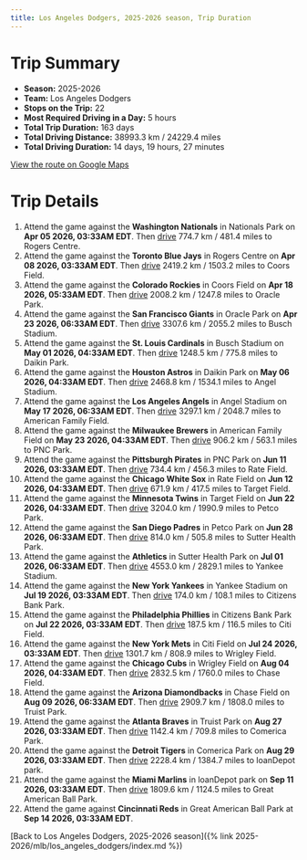 ```yaml
---
title: Los Angeles Dodgers, 2025-2026 season, Trip Duration
---
```


# Trip Summary
- **Season:** 2025-2026
- **Team:** Los Angeles Dodgers
- **Stops on the Trip:** 22
- **Most Required Driving in a Day:** 5 hours
- **Total Trip Duration:** 163 days
- **Total Driving Distance:** 38993.3 km / 24229.4 miles
- **Total Driving Duration:** 14 days, 19 hours, 27 minutes

[View the route on Google Maps](https://www.google.com/maps/dir/Nationals+Park+Washington/Rogers+Centre+Toronto/Coors+Field+Denver/Oracle+Park+San+Francisco/Busch+Stadium+St.+Louis/Daikin+Park+Houston/Angel+Stadium+Anaheim/American+Family+Field+Milwaukee/PNC+Park+Pittsburgh/Rate+Field+Chicago/Target+Field+Minneapolis/Petco+Park+San+Diego/Sutter+Health+Park+Sacramento/Yankee+Stadium+Bronx/Citizens+Bank+Park+Philadelphia/Citi+Field+Flushing/Wrigley+Field+Chicago/Chase+Field+Phoenix/Truist+Park+Atlanta/Comerica+Park+Detroit/loanDepot+park+Miami/Great+American+Ball+Park+Cincinnati)

# Trip Details
1. Attend the game against the **Washington Nationals** in Nationals Park on **Apr 05 2026, 03:33AM EDT**. Then [drive](https://www.google.com/maps/dir/Nationals+Park+Washington/Rogers+Centre+Toronto) 774.7 km / 481.4 miles to Rogers Centre.
2. Attend the game against the **Toronto Blue Jays** in Rogers Centre on **Apr 08 2026, 03:33AM EDT**. Then [drive](https://www.google.com/maps/dir/Rogers+Centre+Toronto/Coors+Field+Denver) 2419.2 km / 1503.2 miles to Coors Field.
3. Attend the game against the **Colorado Rockies** in Coors Field on **Apr 18 2026, 05:33AM EDT**. Then [drive](https://www.google.com/maps/dir/Coors+Field+Denver/Oracle+Park+San+Francisco) 2008.2 km / 1247.8 miles to Oracle Park.
4. Attend the game against the **San Francisco Giants** in Oracle Park on **Apr 23 2026, 06:33AM EDT**. Then [drive](https://www.google.com/maps/dir/Oracle+Park+San+Francisco/Busch+Stadium+St.+Louis) 3307.6 km / 2055.2 miles to Busch Stadium.
5. Attend the game against the **St. Louis Cardinals** in Busch Stadium on **May 01 2026, 04:33AM EDT**. Then [drive](https://www.google.com/maps/dir/Busch+Stadium+St.+Louis/Daikin+Park+Houston) 1248.5 km / 775.8 miles to Daikin Park.
6. Attend the game against the **Houston Astros** in Daikin Park on **May 06 2026, 04:33AM EDT**. Then [drive](https://www.google.com/maps/dir/Daikin+Park+Houston/Angel+Stadium+Anaheim) 2468.8 km / 1534.1 miles to Angel Stadium.
7. Attend the game against the **Los Angeles Angels** in Angel Stadium on **May 17 2026, 06:33AM EDT**. Then [drive](https://www.google.com/maps/dir/Angel+Stadium+Anaheim/American+Family+Field+Milwaukee) 3297.1 km / 2048.7 miles to American Family Field.
8. Attend the game against the **Milwaukee Brewers** in American Family Field on **May 23 2026, 04:33AM EDT**. Then [drive](https://www.google.com/maps/dir/American+Family+Field+Milwaukee/PNC+Park+Pittsburgh) 906.2 km / 563.1 miles to PNC Park.
9. Attend the game against the **Pittsburgh Pirates** in PNC Park on **Jun 11 2026, 03:33AM EDT**. Then [drive](https://www.google.com/maps/dir/PNC+Park+Pittsburgh/Rate+Field+Chicago) 734.4 km / 456.3 miles to Rate Field.
10. Attend the game against the **Chicago White Sox** in Rate Field on **Jun 12 2026, 04:33AM EDT**. Then [drive](https://www.google.com/maps/dir/Rate+Field+Chicago/Target+Field+Minneapolis) 671.9 km / 417.5 miles to Target Field.
11. Attend the game against the **Minnesota Twins** in Target Field on **Jun 22 2026, 04:33AM EDT**. Then [drive](https://www.google.com/maps/dir/Target+Field+Minneapolis/Petco+Park+San+Diego) 3204.0 km / 1990.9 miles to Petco Park.
12. Attend the game against the **San Diego Padres** in Petco Park on **Jun 28 2026, 06:33AM EDT**. Then [drive](https://www.google.com/maps/dir/Petco+Park+San+Diego/Sutter+Health+Park+Sacramento) 814.0 km / 505.8 miles to Sutter Health Park.
13. Attend the game against the **Athletics** in Sutter Health Park on **Jul 01 2026, 06:33AM EDT**. Then [drive](https://www.google.com/maps/dir/Sutter+Health+Park+Sacramento/Yankee+Stadium+Bronx) 4553.0 km / 2829.1 miles to Yankee Stadium.
14. Attend the game against the **New York Yankees** in Yankee Stadium on **Jul 19 2026, 03:33AM EDT**. Then [drive](https://www.google.com/maps/dir/Yankee+Stadium+Bronx/Citizens+Bank+Park+Philadelphia) 174.0 km / 108.1 miles to Citizens Bank Park.
15. Attend the game against the **Philadelphia Phillies** in Citizens Bank Park on **Jul 22 2026, 03:33AM EDT**. Then [drive](https://www.google.com/maps/dir/Citizens+Bank+Park+Philadelphia/Citi+Field+Flushing) 187.5 km / 116.5 miles to Citi Field.
16. Attend the game against the **New York Mets** in Citi Field on **Jul 24 2026, 03:33AM EDT**. Then [drive](https://www.google.com/maps/dir/Citi+Field+Flushing/Wrigley+Field+Chicago) 1301.7 km / 808.9 miles to Wrigley Field.
17. Attend the game against the **Chicago Cubs** in Wrigley Field on **Aug 04 2026, 04:33AM EDT**. Then [drive](https://www.google.com/maps/dir/Wrigley+Field+Chicago/Chase+Field+Phoenix) 2832.5 km / 1760.0 miles to Chase Field.
18. Attend the game against the **Arizona Diamondbacks** in Chase Field on **Aug 09 2026, 06:33AM EDT**. Then [drive](https://www.google.com/maps/dir/Chase+Field+Phoenix/Truist+Park+Atlanta) 2909.7 km / 1808.0 miles to Truist Park.
19. Attend the game against the **Atlanta Braves** in Truist Park on **Aug 27 2026, 03:33AM EDT**. Then [drive](https://www.google.com/maps/dir/Truist+Park+Atlanta/Comerica+Park+Detroit) 1142.4 km / 709.8 miles to Comerica Park.
20. Attend the game against the **Detroit Tigers** in Comerica Park on **Aug 29 2026, 03:33AM EDT**. Then [drive](https://www.google.com/maps/dir/Comerica+Park+Detroit/loanDepot+park+Miami) 2228.4 km / 1384.7 miles to loanDepot park.
21. Attend the game against the **Miami Marlins** in loanDepot park on **Sep 11 2026, 03:33AM EDT**. Then [drive](https://www.google.com/maps/dir/loanDepot+park+Miami/Great+American+Ball+Park+Cincinnati) 1809.6 km / 1124.5 miles to Great American Ball Park.
22. Attend the game against **Cincinnati Reds** in Great American Ball Park at **Sep 14 2026, 03:33AM EDT**.

[Back to Los Angeles Dodgers, 2025-2026 season]({% link 2025-2026/mlb/los_angeles_dodgers/index.md %})
